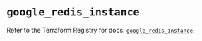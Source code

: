 # `google_redis_instance`

Refer to the Terraform Registry for docs: [`google_redis_instance`](https://registry.terraform.io/providers/hashicorp/google-beta/5.39.0/docs/resources/google_redis_instance).
